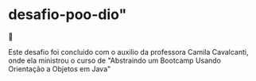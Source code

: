# desafio-poo-dio"

:star_struck:

Este desafio foi concluido com o auxilio da professora Camila Cavalcanti, onde ela ministrou o curso de "Abstraindo um Bootcamp Usando Orientação a Objetos em Java" 
